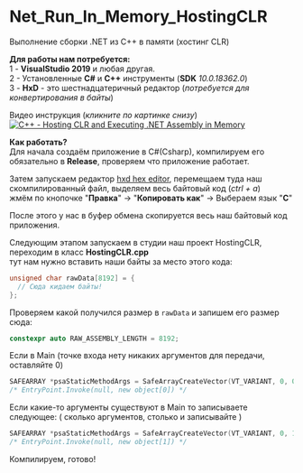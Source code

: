 # Net_Run_In_Memory_HostingCLR
Выполнение сборки .NET из C++ в памяти (хостинг CLR)

**Для работы нам потребуется:**\
1 - **VisualStudio 2019** и любая другая.\
2 - Установленные **C#** и **С++** инструменты (**SDK** *10.0.18362.0*)\
3 - **HxD** - это шестнадцатеричный редактор (*потребуется для конвертирования в байты*)

Видео инструкция (*кликните по картинке снизу*)\
[![C++ - Hosting CLR and Executing .NET Assembly in Memory](https://i.ytimg.com/vi/pCRBpkze1Ek/hqdefault.jpg)](https://www.youtube.com/watch?v=pCRBpkze1Ek "Выполнение сборки .NET из C++ в памяти (хостинг CLR)")

**Как работать?**\
Для начала создаём приложение в C#(Csharp), компилируем его обязательно в **Release**, проверяем что приложение работает.

Затем запускаем редактор [hxd hex editor](https://www.google.com/search?client=opera&sxsrf=ALeKk01P5dnodU113j_3xhu2hCuLN_k37A%3A1601215381022&ei=lZtwX85jrequBJeVhegJ&q=hxd+hex+editor&oq=HxD&gs_lcp=CgZwc3ktYWIQARgBMgcIABCxAxBDMgIIADICCAAyAggAMgIIADICCAAyAggAMgIIADICCAAyAggAUN7kdFje5HRg0fB0aABwAXgAgAGJAogBiQKSAQMyLTGYAQCgAQKgAQGqAQdnd3Mtd2l6wAEB&sclient=psy-ab), перемещаем туда наш скомпилированный файл, выделяем весь байтовый код (*ctrl + a*)<br> жмём по кнопочке "**Правка**" -> "**Копировать как**" -> Выбераем язык "**С**"

После этого у нас в буфер обмена скопируется весь наш байтовый код приложения.

Следующим этапом запускаем в студии наш проект HostingCLR, переходим в класс **HostingCLR.cpp**<br> тут нам нужно вставить наши байты за место этого кода:

````cpp
unsigned char rawData[8192] = {
  // Сюда кидаем байты!
};
````
Проверяем какой получился размер в `rawData` и запишем его размер сюда:
````cpp
constexpr auto RAW_ASSEMBLY_LENGTH = 8192;
````
Если в Main (точке входа нету никаких аргументов для передачи, оставляйте 0)
````cpp
SAFEARRAY *psaStaticMethodArgs = SafeArrayCreateVector(VT_VARIANT, 0, 0);
/* EntryPoint.Invoke(null, new object[0]) */
````
Если какие-то аргументы существуют в Main то записываете следующее: ( сколько аргументов, столько и записывайте )
````cpp
SAFEARRAY *psaStaticMethodArgs = SafeArrayCreateVector(VT_VARIANT, 0, 1);
/* EntryPoint.Invoke(null, new object[1]) */
````
Компилируем, готово!
